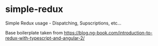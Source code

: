 # simple-redux
Simple Redux usage - Dispatching, Supscriptions, etc...

Base boilerplate taken from https://blog.ng-book.com/introduction-to-redux-with-typescript-and-angular-2/
